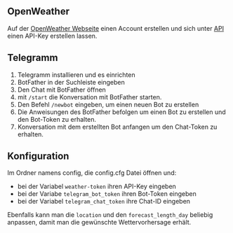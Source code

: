 ## OpenWeather  
Auf der [OpenWeather Webseite](https://openweathermap.org/) einen Account erstellen und sich unter [API](https://openweathermap.org/api/one-call-3) einen API-Key erstellen lassen.


## Telegramm
1. Telegramm installieren und es einrichten
2. BotFather in der Suchleiste eingeben
3. Den Chat mit BotFather öffnen
4. mit ``/start`` die Konversation mit BotFather starten.
5. Den Befehl ``/newbot`` eingeben, um einen neuen Bot zu erstellen
6. Die Anweisungen des BotFather befolgen um einen Bot zu erstellen und den Bot-Token zu erhalten.
7. Konversation mit dem erstellten Bot anfangen um den Chat-Token zu erhalten.


## Konfiguration
Im Ordner namens config, die config.cfg Datei öffnen und:  
- bei der Variabel ``weather-token`` ihren API-Key eingeben  
- bei der Variabe ``telegram_bot_token`` ihren Bot-Token eingeben  
- bei der Variabel ``telegram_chat_token`` ihre Chat-ID eingeben
  
Ebenfalls kann man die ``location`` und den ``forecast_length_day`` beliebig anpassen, damit man die gewünschte Wettervorhersage erhält.

